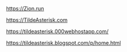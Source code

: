 https://Zion.run

https://TildeAsterisk.com

https://tildeasterisk.000webhostapp.com/

https://tildeasterisk.blogspot.com/p/home.html

